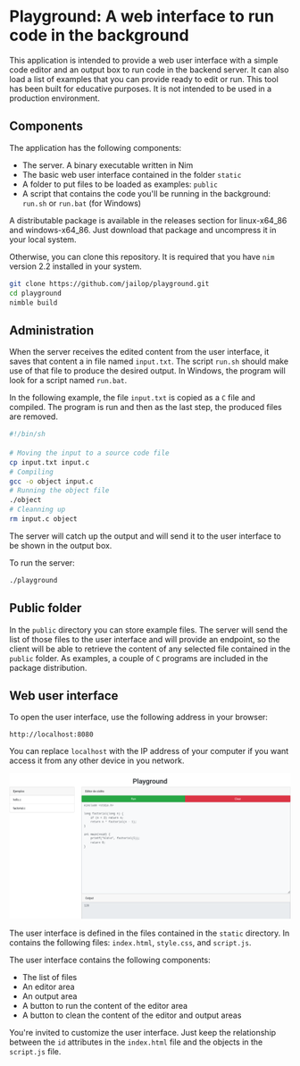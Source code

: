 # Playground: A web interface to run code in the background

This application is intended to provide a web user interface with a
simple code editor and an output box to run code in the backend server.
It can also load a list of examples that you can provide ready to edit or
run. This tool has been built for educative purposes. It is not
intended to be used in a production environment.

## Components

The application has the following components:

* The server. A binary executable written in Nim
* The basic web user interface contained in the folder `static`
* A folder to put files to be loaded as examples: `public`
* A script that contains the code you'll be running in the background:
  `run.sh` or `run.bat` (for Windows)

A distributable package is available in the releases section for
linux-x64_86 and windows-x64_86. Just download that package and
uncompress it in your local system.

Otherwise, you can clone this repository. It is required that you have
`nim` version 2.2 installed in your system.

```sh
git clone https://github.com/jailop/playground.git
cd playground
nimble build
```

## Administration

When the server receives the edited content from the user interface, it
saves that content a in file named `input.txt`. The script `run.sh`
should make use of that file to produce the desired output. In Windows,
the program will look for a script named `run.bat`.

In the following example, the file `input.txt` is copied as a `C` file
and compiled. The program is run and then as the last step, the produced
files are removed.

```sh
#!/bin/sh

# Moving the input to a source code file
cp input.txt input.c
# Compiling
gcc -o object input.c
# Running the object file
./object
# Cleanning up
rm input.c object
```

The server will catch up the output and will send it to the user
interface to be shown in the output box.

To run the server:

```sh
./playground
```

## Public folder

In the `public` directory you can store example files. The server will
send the list of those files to the user interface and will provide an
endpoint, so the client will be able to retrieve the content of any
selected file contained in the `public` folder. As examples, a couple of
`C` programs are included in the package distribution.

## Web user interface

To open the user interface, use the following address in your browser:

    http://localhost:8080
    
You can replace `localhost` with the IP address of your computer if you
want access it from any other device in you network.

![](./screenshot.png)

The user interface is defined in the files contained in the `static`
directory. In contains the following files: `index.html`, `style.css`,
and `script.js`.

The user interface contains the following components:

* The list of files
* An editor area
* An output area
* A button to run the content of the editor area
* A button to clean the content of the editor and output areas

You're invited to customize the user interface. Just keep the
relationship between the `id` attributes in the `index.html` file and
the objects in the `script.js` file.
